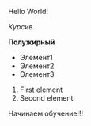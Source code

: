 Hello World!

*Курсив*

**Полужирный**

* Элемент1
* Элемент2
* Элемент3

1. First element
2. Second element



Начинаем обучение!!!
